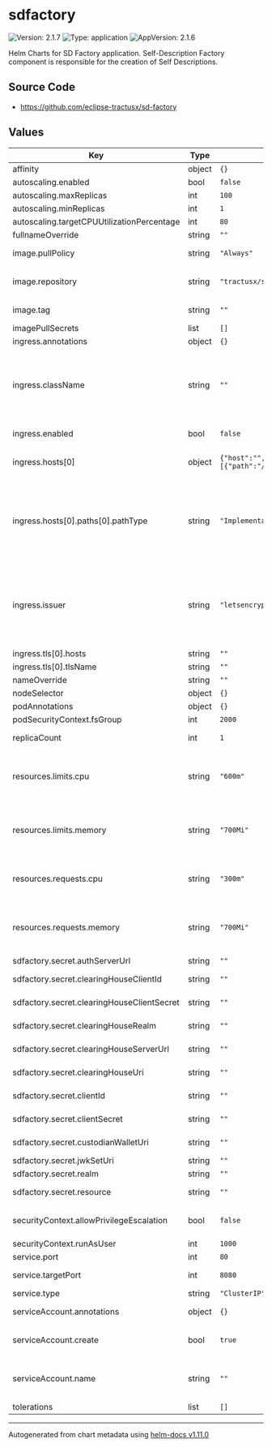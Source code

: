 # sdfactory

![Version: 2.1.7](https://img.shields.io/badge/Version-2.1.7-informational?style=flat-square) ![Type: application](https://img.shields.io/badge/Type-application-informational?style=flat-square) ![AppVersion: 2.1.6](https://img.shields.io/badge/AppVersion-2.1.6-informational?style=flat-square)

Helm Charts for SD Factory application. Self-Description Factory component is responsible for the creation of Self Descriptions.

## Source Code

* <https://github.com/eclipse-tractusx/sd-factory>

## Values

| Key | Type | Default | Description |
|-----|------|---------|-------------|
| affinity | object | `{}` |  |
| autoscaling.enabled | bool | `false` |  |
| autoscaling.maxReplicas | int | `100` |  |
| autoscaling.minReplicas | int | `1` |  |
| autoscaling.targetCPUUtilizationPercentage | int | `80` |  |
| fullnameOverride | string | `""` |  |
| image.pullPolicy | string | `"Always"` | Set the Image Pull Policy |
| image.repository | string | `"tractusx/sdfactory"` | Image to use for deploying an application |
| image.tag | string | `""` | Image tage is defined in chart appVersion. |
| imagePullSecrets | list | `[]` |  |
| ingress.annotations | object | `{}` |  |
| ingress.className | string | `""` | a reference to an Ingress Class resource that contains additional configuration including the name of the controller that should implement the class. |
| ingress.enabled | bool | `false` | If you want to enable the ingress |
| ingress.hosts[0] | object | `{"host":"","paths":[{"path":"/","pathType":"ImplementationSpecific"}]}` | Host of the application on which application runs |
| ingress.hosts[0].paths[0].pathType | string | `"ImplementationSpecific"` | ImplementationSpecific path type matching is up to the IngressClass. Implementations can treat this as a separate pathType or treat it identically to Prefix or Exact path types. |
| ingress.issuer | string | `"letsencrypt-prod"` | Kubernetes resources that represent certificate authorities that are able to generate signed certificates by honoring certificate signing requests. |
| ingress.tls[0].hosts | string | `""` |  |
| ingress.tls[0].tlsName | string | `""` |  |
| nameOverride | string | `""` |  |
| nodeSelector | object | `{}` |  |
| podAnnotations | object | `{}` |  |
| podSecurityContext.fsGroup | int | `2000` |  |
| replicaCount | int | `1` | Number of Replicas for pods |
| resources.limits.cpu | string | `"600m"` | set a maximum amount of allows CPU utilization by specifying a limit on the container. |
| resources.limits.memory | string | `"700Mi"` | set a maximum amount of allows memory utilization by specifying a limit on the container. |
| resources.requests.cpu | string | `"300m"` | sets the minimum amount of CPU required for the container |
| resources.requests.memory | string | `"700Mi"` | set a minimum amount of allows memory utilization by specifying a limit on the container. |
| sdfactory.secret.authServerUrl | string | `""` | Keycloak URL |
| sdfactory.secret.clearingHouseClientId | string | `""` | Details for Clearing House Client ID |
| sdfactory.secret.clearingHouseClientSecret | string | `""` | Details for Clearing House Client Secret |
| sdfactory.secret.clearingHouseRealm | string | `""` | Details for Clearing House Realm |
| sdfactory.secret.clearingHouseServerUrl | string | `""` | Details for Clearing House URL |
| sdfactory.secret.clearingHouseUri | string | `""` | Details for Clearing House URI |
| sdfactory.secret.clientId | string | `""` | Custodian wallet client id |
| sdfactory.secret.clientSecret | string | `""` | Custodian wallet client secret |
| sdfactory.secret.custodianWalletUri | string | `""` | Details for Custodian wallet URI |
| sdfactory.secret.jwkSetUri | string | `""` | JWK Set URI |
| sdfactory.secret.realm | string | `""` | Keycloak Realm detail |
| sdfactory.secret.resource | string | `""` | Keycloak Resource detail |
| securityContext.allowPrivilegeEscalation | bool | `false` | Controls whether a process can gain more privileges |
| securityContext.runAsUser | int | `1000` |  |
| service.port | int | `80` | Port details for sevice |
| service.targetPort | int | `8080` | Container Port details for sevice |
| service.type | string | `"ClusterIP"` | Type of service |
| serviceAccount.annotations | object | `{}` | Annotations to add to the service account |
| serviceAccount.create | bool | `true` | Specifies whether a service account should be created |
| serviceAccount.name | string | `""` | If not set and create is true, a name is generated using the fullname template |
| tolerations | list | `[]` |  |

----------------------------------------------
Autogenerated from chart metadata using [helm-docs v1.11.0](https://github.com/norwoodj/helm-docs/releases/v1.11.0)
